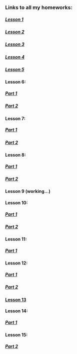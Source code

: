 ### Links to all my homeworks:
##### [Lesson 1](https://savinganimals.github.io/klyho_maksim_homework1/index.html)
##### [Lesson 2](https://savinganimals.github.io/Klyho_maksim_homework2/index.html)
##### [Lesson 3](https://savinganimals.github.io/main_repos/README.md)
##### [Lesson 4](https://savinganimals.github.io/klyho_maksim_homework4/index.html)
##### [Lesson 5](https://savinganimals.github.io/klyho_maksim_homework5/index.html)
#### Lesson 6:
##### [Part 1](https://savinganimals.github.io/klyho_maksim_homework_6_part1/)
##### [Part 2](https://savinganimals.github.io/klyho_maksim_homework6_part2/index.html)
#### Lesson 7:
##### [Part 1](https://savinganimals.github.io/klyho_maksim_homework_7_part1/)
##### [Part 2](https://savinganimals.github.io/klyho_maksim_homework_7_part2/index.html)
#### Lesson 8:
##### [Part 1](https://savinganimals.github.io/klyho_maksim_homework_8_part1/)
##### [Part 2](https://savinganimals.github.io/klyho_maksim_homework8_part2/)
#### Lesson 9 (working...)
#### Lesson 10:
##### [Part 1](https://savinganimals.github.io/klyho_maksim_homework_10_part1/index.html)
##### [Part 2](https://savinganimals.github.io/klyho_maksim_homework_10_part2/)
#### Lesson 11:
##### [Part 1](https://savinganimals.github.io/klyho_maksim_homework_11_part1/index.html)
#### Lesson 12:
##### [Part 1](https://savinganimals.github.io/klyho_maksim_homework_12_part1/index.html)
##### [Part 2](https://savinganimals.github.io/klyho_maksim_homework_12_Part2/index.html)
#### [Lesson 13](https://savinganimals.github.io/klyho_maksim_homework_13/index.html)
#### Lesson 14:
##### [Part 1](https://savinganimals.github.io/klyho_maksim_homework_14_part1/)
#### Lesson 15:
##### [Part 2](https://savinganimals.github.io/klyho_maksim_homework_15_part2/)
